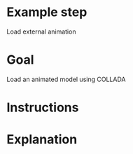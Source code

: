 Example step
============
Load external animation 

Goal
====
Load an animated model using COLLADA

Instructions
============



Explanation
===========